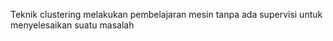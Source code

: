 Teknik clustering melakukan pembelajaran mesin tanpa ada supervisi untuk
menyelesaikan suatu masalah
